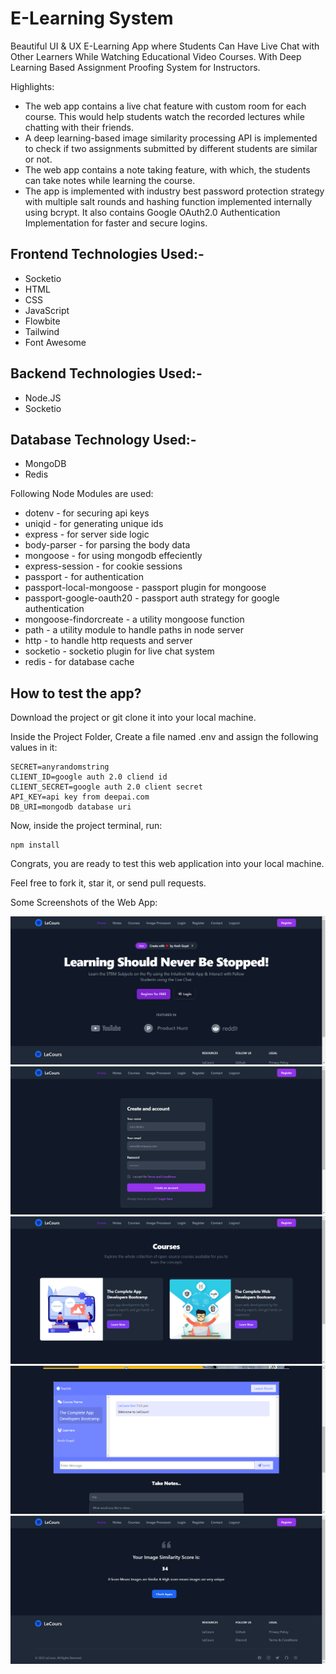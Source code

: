 # E-Learning System

Beautiful UI & UX E-Learning App where Students Can Have Live Chat with Other Learners While Watching Educational Video Courses. With Deep Learning Based Assignment Proofing System for Instructors.

Highlights:
- The web app contains a live chat feature with custom room for each course. This would help students watch the recorded lectures while chatting with their friends.
- A deep learning-based image similarity processing API is implemented to check if two assignments submitted by different students are similar or not.
- The web app contains a note taking feature, with which, the students can take notes while learning the course.
- The app is implemented with industry best password protection strategy with multiple salt rounds and hashing function implemented internally using bcrypt. It also contains Google OAuth2.0 Authentication Implementation for faster and secure logins.

## Frontend Technologies Used:-
- Socketio
- HTML
- CSS
- JavaScript
- Flowbite
- Tailwind
- Font Awesome

## Backend Technologies Used:-
- Node.JS
- Socketio

## Database Technology Used:-
- MongoDB
- Redis

Following Node Modules are used:
- dotenv - for securing api keys
- uniqid - for generating unique ids
- express - for server side logic
- body-parser - for parsing the body data
- mongoose - for using mongodb effeciently
- express-session - for cookie sessions
- passport - for authentication
- passport-local-mongoose - passport plugin for mongoose
- passport-google-oauth20 - passport auth strategy for google authentication
- mongoose-findorcreate - a utility mongoose function
- path - a utility module to handle paths in node server
- http - to handle http requests and server
- socketio - socketio plugin for live chat system
- redis - for database cache

## How to test the app?

Download the project or git clone it into your local machine.

Inside the Project Folder, Create a file named .env and assign the following values in it:
```
SECRET=anyrandomstring
CLIENT_ID=google auth 2.0 cliend id
CLIENT_SECRET=google auth 2.0 client secret
API_KEY=api key from deepai.com
DB_URI=mongodb database uri
```

Now, inside the project terminal, run:
```
npm install
```

Congrats, you are ready to test this web application into your local machine.

Feel free to fork it, star it, or send pull requests.

Some Screenshots of the Web App:

![a](https://github.com/anshgoyalevil/e-learning-system-design/blob/master/public/a.PNG)
![b](https://github.com/anshgoyalevil/e-learning-system-design/blob/master/public/b.PNG)
![c](https://github.com/anshgoyalevil/e-learning-system-design/blob/master/public/c.PNG)
![d](https://github.com/anshgoyalevil/e-learning-system-design/blob/master/public/d.PNG)
![e](https://github.com/anshgoyalevil/e-learning-system-design/blob/master/public/e.PNG)
